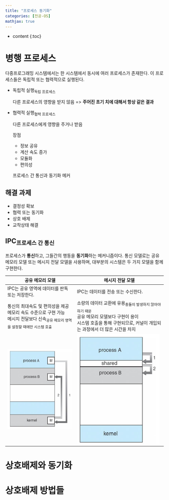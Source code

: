 ```yaml
---
title: "프로세스 동기화"
categories: [전공-OS]
mathjax: true
---
```


* content
{:toc}
# 병행 프로세스

다중프로그래밍 시스템에서는 한 시스템에서 동시에 여러 프로세스가 존재한다. 이 프로세스들은 독립적 또는 협력적으로 실행된다.

- 독립적 실행<sub>독립 프로세스</sub>

  다른 프로세스의 영향을 받지 않음 => **주어진 초기 치에 대해서 항상 같은 결과**

- 협력적 실행<sub>협력 프로세스</sub>

  다른 프로세스에게 영향을 주거나 받음

  장점

  - 정보 공유
  - 계산 속도 증가
  - 모듈화
  - 편의성

  프로세스 간 통신과 동기화 메커



## 해결 과제

- 결정성 확보
- 협력 또는 동기화
- 상호 배제
- 교착상태 해결



## IPC<sub>프로세스 간 통신</sub>

프로세스가 **통신**하고, 그들간의 행동을 **동기화**하는 메커니즘이다. 통신 모델로는 공유 메모리 모델 또는 메시지 전달 모델을 사용하며, 대부분의 시스템은 두 가지 모델을 함께 구현한다.

| 공유 메모리 모델                                             | 메시지 전달 모델                                             |
| ------------------------------------------------------------ | ------------------------------------------------------------ |
| IPC는 공유 영역에 데이터를 판독 또는 저장한다.               | IPC는 데이터를 전송 또는 수신한다.                           |
| 통신의 최대속도 및 편의성을 제공<br>메모리 속도 수준으로 구현 가능<br>메시지 전달보다 신속<sub>공유 메모리 영역을 설정할 때에만 시스템 호출</sub> | 소량의 데이터 교환에 유용<sub>충돌이 발생하지 않아야 하기 때문</sub><br>공유 메모리 모델보다 구현이 용이<br>시스템 호출을 통해 구현되므로, 커널이 개입되는 과정에서 더 많은 시간을 차지 |
| ![](https://github.com/B31l/B31l/blob/main/_posts/OS/20221207-01-%EA%B3%B5%EC%9C%A0%20%EB%A9%94%EB%AA%A8%EB%A6%AC%20%EB%AA%A8%EB%8D%B8.png?raw=true) | ![](https://github.com/B31l/B31l/blob/main/_posts/OS/20221207-02-%EB%A9%94%EC%8B%9C%EC%A7%80%20%EC%A0%84%EB%8B%AC%20%EB%AA%A8%EB%8D%B8.png?raw=true) |



# 상호배제와 동기화

# 상호배제 방법들

